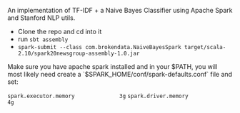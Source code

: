 An implementation of TF-IDF + a Naive Bayes Classifier using Apache Spark and Stanford NLP utils. 


- Clone the repo and cd into it
-  run `sbt assembly`
- `spark-submit --class com.brokendata.NaiveBayesSpark target/scala-2.10/spark20newsgroup-assembly-1.0.jar`

Make sure you have apache spark installed and in your $PATH, you will most likely need create a 
`$SPARK_HOME/conf/spark-defaults.conf` file and set: 

`spark.executor.memory              3g`
`spark.driver.memory                4g`
